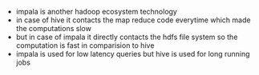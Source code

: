 * impala is another hadoop ecosystem technology
* in case of hive it contacts the map reduce code everytime which made the computations slow
* but in case of impala it directly contacts the hdfs file system so the computation is fast in comparision to hive
* impala is used for low latency queries but hive is used for long running jobs
